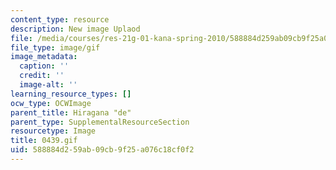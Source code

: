 ```yaml
---
content_type: resource
description: New image Uplaod
file: /media/courses/res-21g-01-kana-spring-2010/588884d259ab09cb9f25a076c18cf0f2_0439.gif
file_type: image/gif
image_metadata:
  caption: ''
  credit: ''
  image-alt: ''
learning_resource_types: []
ocw_type: OCWImage
parent_title: Hiragana "de"
parent_type: SupplementalResourceSection
resourcetype: Image
title: 0439.gif
uid: 588884d2-59ab-09cb-9f25-a076c18cf0f2
---
```

